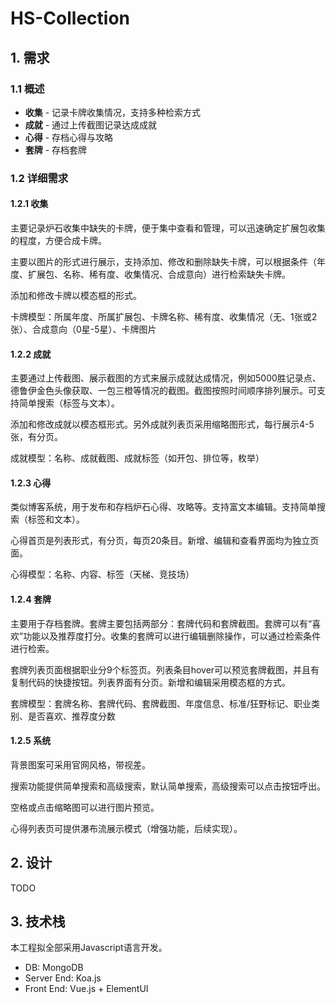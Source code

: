 # HS-Collection

## 1. 需求

### 1.1 概述

- **收集** - 记录卡牌收集情况，支持多种检索方式
- **成就** - 通过上传截图记录达成成就
- **心得** - 存档心得与攻略
- **套牌** - 存档套牌

### 1.2 详细需求

#### 1.2.1 收集

主要记录炉石收集中缺失的卡牌，便于集中查看和管理，可以迅速确定扩展包收集的程度，方便合成卡牌。

主要以图片的形式进行展示，支持添加、修改和删除缺失卡牌，可以根据条件（年度、扩展包、名称、稀有度、收集情况、合成意向）进行检索缺失卡牌。

添加和修改卡牌以模态框的形式。

卡牌模型：所属年度、所属扩展包、卡牌名称、稀有度、收集情况（无、1张或2张）、合成意向（0星-5星）、卡牌图片

#### 1.2.2 成就

主要通过上传截图、展示截图的方式来展示成就达成情况，例如5000胜记录点、德鲁伊金色头像获取、一包三橙等情况的截图。截图按照时间顺序排列展示。可支持简单搜索（标签与文本）。

添加和修改成就以模态框形式。另外成就列表页采用缩略图形式，每行展示4-5张，有分页。

成就模型：名称、成就截图、成就标签（如开包、排位等，枚举）

#### 1.2.3 心得

类似博客系统，用于发布和存档炉石心得、攻略等。支持富文本编辑。支持简单搜索（标签和文本）。

心得首页是列表形式，有分页，每页20条目。新增、编辑和查看界面均为独立页面。

心得模型：名称、内容、标签（天梯、竞技场）

#### 1.2.4 套牌

主要用于存档套牌。套牌主要包括两部分：套牌代码和套牌截图。套牌可以有“喜欢”功能以及推荐度打分。收集的套牌可以进行编辑删除操作，可以通过检索条件进行检索。

套牌列表页面根据职业分9个标签页。列表条目hover可以预览套牌截图，并且有复制代码的快捷按钮。列表界面有分页。新增和编辑采用模态框的方式。

套牌模型：套牌名称、套牌代码、套牌截图、年度信息、标准/狂野标记、职业类别、是否喜欢、推荐度分数

#### 1.2.5 系统

背景图案可采用官网风格，带视差。

搜索功能提供简单搜索和高级搜索，默认简单搜索，高级搜索可以点击按钮呼出。

空格或点击缩略图可以进行图片预览。

心得列表页可提供瀑布流展示模式（增强功能，后续实现）。

## 2. 设计

TODO

## 3. 技术栈

本工程拟全部采用Javascript语言开发。

- DB: MongoDB
- Server End: Koa.js
- Front End: Vue.js + ElementUI
